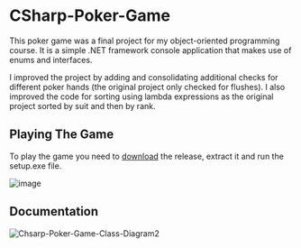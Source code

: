 # CSharp-Poker-Game
This poker game was a final project for my object-oriented programming course. It is a simple .NET framework console application that makes use of enums and interfaces.

I improved the project by adding and consolidating additional checks for different poker hands (the original project only checked for flushes). I also improved the code for sorting using lambda expressions as the original project sorted by suit and then by rank.

## Playing The Game 
To play the game you need to [download](https://github.com/asathkumara/CSharp-Poker-Game/releases/download/v1.0/CSharp-Poker-Game-v1.0.zip) the release, extract it and run the setup.exe file. 

![image](https://user-images.githubusercontent.com/28933557/51796736-9803fb00-21ac-11e9-8e1e-3a01bac752eb.png)

## Documentation

![Chsarp-Poker-Game-Class-Diagram2](https://user-images.githubusercontent.com/28933557/54863143-0c1cd400-4d02-11e9-85cd-a47aa88e3051.JPG)

